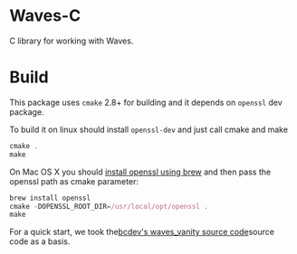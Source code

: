 # Waves-C

C library for working with Waves.

# Build

This package uses `cmake` 2.8+ for building and it depends on `openssl` dev package.

To build it on linux should install `openssl-dev` and just call cmake and make

```js
cmake .
make
```

On Mac OS X you should [install openssl using brew](http://brewformulas.org/Openssl) and then pass the openssl path as cmake parameter:

```js
brew install openssl
cmake -DOPENSSL_ROOT_DIR=/usr/local/opt/openssl .
make
```

For a quick start, we took the[bcdev's waves\_vanity source code](https://github.com/bcdev-/waves_vanity)source code as a basis.

